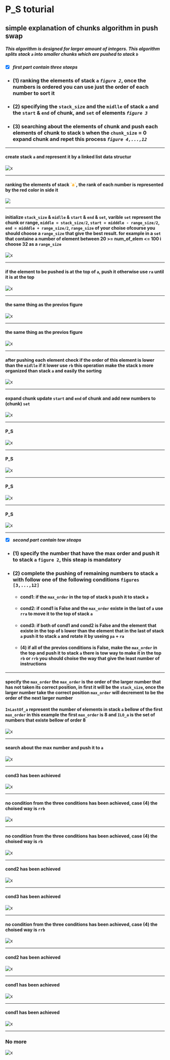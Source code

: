 # P_S toturial
## simple explanation of chunks algorithm in push swap
##### This algorithm is designed for larger amount of integers. This algorithm splits stack `a` into smaller chunks which are pushed to stack `b`
- [X] ___first part contain three staeps___  
- ### (1) ranking the elements of stack `a` *`figure 2`*, once the numbers is ordered you can use just the order of each number to sort it
- ### (2) specifying the `stack_size` and the `midlle` of stack `a` and the `start` & `end` of chunk, and `set` of elements *`figure 3`*
- ### (3) searching about the elements of chunk and push each elements of chunk to stack `b` when the `chunk_size` = 0 expand chunk and repet this process *`figure 4,...,12`*
---
#### create stack `a` and represent it by a linked list data structur
![x](images1/img1.png)

---
<h4> ranking the elements of stack <span style='color:Orange;'>`a`</span>, the rank of each number is represented by the red color in side it</h4>

<img src='images1/img2.png'></img>

---
#### initialize `stack_size` & `midlle` & `start` & `end` & `set`, varible `set` represent the chunk or range, `middle = stack_size/2`, `start = midddle - range_size/2`, `end = midddle + range_size/2`, `range_size` of your choise ofcourse you should choose a `range_size` that give the best result. for example in a `set` that containe a number of element between 20 >= num_of_elem <= 100 i choose 32 as a `range_size`
![x](images1/img3.png)

---
#### if the element to be pushed is at the top of `a`, push it otherwise use `ra` until it is at the top
![x](images1/img4.png)

---
#### the same thing as the previos figure
![x](images1/img5.png)

---
#### the same thing as the previos figure
![x](images1/img6.png)

---
#### after pushing each element check if the order of this element is lower than the `midlle` if it lower use `rb` this operation make the stack `b` more organized than stack `a` and easily the sorting
![x](images1/img7.png)

---
#### expand chunk update `start` and `end` of chunk and add new numbers to (chunk) `set`
![x](images1/img8.png)

---
#### P_S
![x](images1/img9.png)

---
#### P_S
![x](images1/img10.png)

---
#### P_S
![x](images1/img11.png)

---
#### P_S
![x](images1/img12.png)

---
- [x] ___second part contain tow steaps___
- ### (1) specify the number that have the max order and push it to stack `a` `figure 2`, this steap is mandatory
- ### (2) complete the pushing of remaining numbers to stack `a` with follow one of the following conditions `figures [3,...,12]`
    - #### cond1: if the `max_order` in the top of stack `b` push it to stack `a`
    - #### cond2: if cond1 is False and the `max_order` existe in the last of `a` use `rra` to move it to the top of stack `a`
    - #### cond3: if both of cond1 and cond2 is False and the element that existe in the top of `b` lower than the element that in the last of stack `a` push it to stack `a` and rotate it by useing `pa` + `ra`
    - #### (4) if all of the previos conditions is False,  make the `max_order` in the top and push it to stack `a` there is tow way to make it in the top `rb` or `rrb` you should choise the way that give the least number of instructions
---
#### specify the `max_order` the `max_order` is the order of the larger number that has not taken its correct position, in first it will be the `stack_size`, once the larger number take the correct position `max_order` will decrement to be the order of the next larger number
#### `InLastOf_a` represent the number of elements in stack `a` bellow of the first `max_order` in this example the first `max_order` is 8 and `ILO_a` is the set of numbers that existe bellow of order 8
![x](images2/img1.png)

---
#### search about the max number and push it to `a`
![x](images2/img2.png)

---
#### cond3 has been achieved
![x](images2/img3.png)

---
#### no condition from the three conditions has been achieved, case (4) the choised way is `rrb`
![x](images2/img4.png)

---
#### no condition from the three conditions has been achieved, case (4) the choised way is `rb`
![x](images2/img5.png)

---
#### cond2 has been achieved
![x](images2/img6.png)

---
#### cond3 has been achieved
![x](images2/img7.png)

---
#### no condition from the three conditions has been achieved, case (4) the choised way is `rrb`
![x](images2/img8.png)

---
#### cond2 has been achieved
![x](images2/img9.png)


---
#### cond1 has been achieved
![x](images2/img10.png)

---
#### cond1 has been achieved
![x](images2/img11.png)

---
### No more
![x](images2/img12.png)
